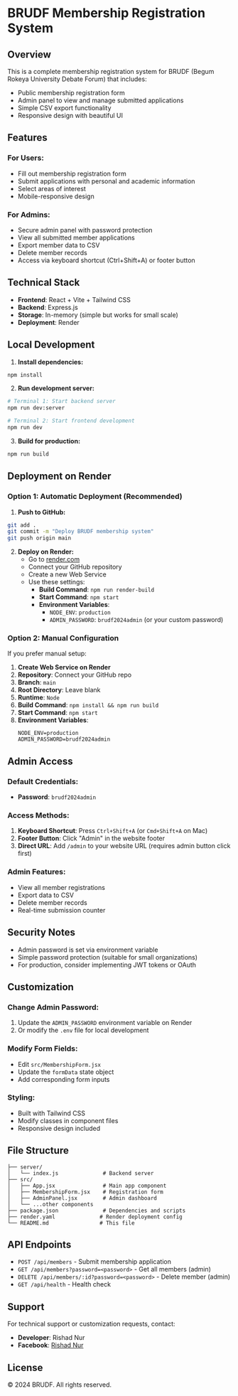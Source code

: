 # BRUDF Membership Registration System

## Overview

This is a complete membership registration system for BRUDF (Begum Rokeya University Debate Forum) that includes:

- Public membership registration form
- Admin panel to view and manage submitted applications
- Simple CSV export functionality
- Responsive design with beautiful UI

## Features

### For Users:

- Fill out membership registration form
- Submit applications with personal and academic information
- Select areas of interest
- Mobile-responsive design

### For Admins:

- Secure admin panel with password protection
- View all submitted member applications
- Export member data to CSV
- Delete member records
- Access via keyboard shortcut (Ctrl+Shift+A) or footer button

## Technical Stack

- **Frontend**: React + Vite + Tailwind CSS
- **Backend**: Express.js
- **Storage**: In-memory (simple but works for small scale)
- **Deployment**: Render

## Local Development

1. **Install dependencies:**

```bash
npm install
```

2. **Run development server:**

```bash
# Terminal 1: Start backend server
npm run dev:server

# Terminal 2: Start frontend development
npm run dev
```

3. **Build for production:**

```bash
npm run build
```

## Deployment on Render

### Option 1: Automatic Deployment (Recommended)

1. **Push to GitHub:**

```bash
git add .
git commit -m "Deploy BRUDF membership system"
git push origin main
```

2. **Deploy on Render:**
   - Go to [render.com](https://render.com)
   - Connect your GitHub repository
   - Create a new Web Service
   - Use these settings:
     - **Build Command**: `npm run render-build`
     - **Start Command**: `npm start`
     - **Environment Variables**:
       - `NODE_ENV`: `production`
       - `ADMIN_PASSWORD`: `brudf2024admin` (or your custom password)

### Option 2: Manual Configuration

If you prefer manual setup:

1. **Create Web Service on Render**
2. **Repository**: Connect your GitHub repo
3. **Branch**: `main`
4. **Root Directory**: Leave blank
5. **Runtime**: `Node`
6. **Build Command**: `npm install && npm run build`
7. **Start Command**: `npm start`
8. **Environment Variables**:
   ```
   NODE_ENV=production
   ADMIN_PASSWORD=brudf2024admin
   ```

## Admin Access

### Default Credentials:

- **Password**: `brudf2024admin`

### Access Methods:

1. **Keyboard Shortcut**: Press `Ctrl+Shift+A` (or `Cmd+Shift+A` on Mac)
2. **Footer Button**: Click "Admin" in the website footer
3. **Direct URL**: Add `/admin` to your website URL (requires admin button click first)

### Admin Features:

- View all member registrations
- Export data to CSV
- Delete member records
- Real-time submission counter

## Security Notes

- Admin password is set via environment variable
- Simple password protection (suitable for small organizations)
- For production, consider implementing JWT tokens or OAuth

## Customization

### Change Admin Password:

1. Update the `ADMIN_PASSWORD` environment variable on Render
2. Or modify the `.env` file for local development

### Modify Form Fields:

- Edit `src/MembershipForm.jsx`
- Update the `formData` state object
- Add corresponding form inputs

### Styling:

- Built with Tailwind CSS
- Modify classes in component files
- Responsive design included

## File Structure

```
├── server/
│   └── index.js              # Backend server
├── src/
│   ├── App.jsx               # Main app component
│   ├── MembershipForm.jsx    # Registration form
│   ├── AdminPanel.jsx        # Admin dashboard
│   └── ...other components
├── package.json              # Dependencies and scripts
├── render.yaml              # Render deployment config
└── README.md                # This file
```

## API Endpoints

- `POST /api/members` - Submit membership application
- `GET /api/members?password=<password>` - Get all members (admin)
- `DELETE /api/members/:id?password=<password>` - Delete member (admin)
- `GET /api/health` - Health check

## Support

For technical support or customization requests, contact:

- **Developer**: Rishad Nur
- **Facebook**: [Rishad Nur](https://www.facebook.com/rishad.nur)

## License

© 2024 BRUDF. All rights reserved.
